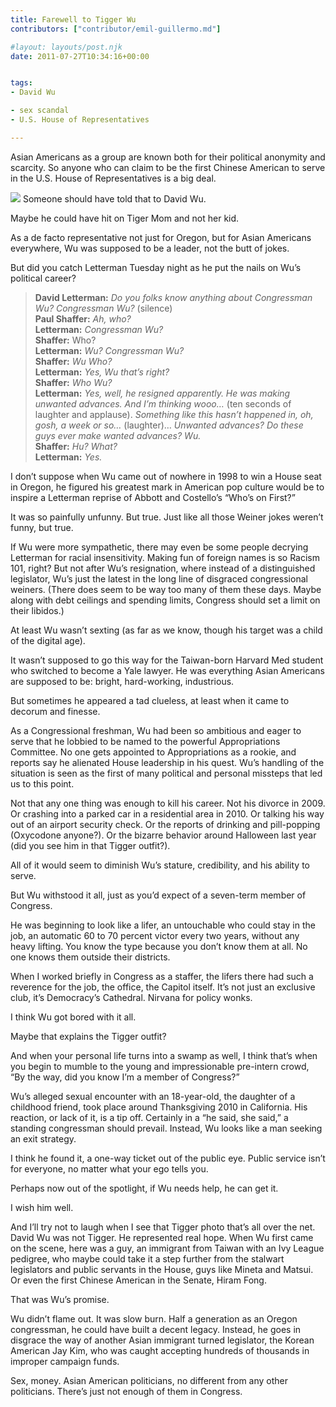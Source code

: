 ```yaml
---
title: Farewell to Tigger Wu
contributors: ["contributor/emil-guillermo.md"]

#layout: layouts/post.njk
date: 2011-07-27T10:34:16+00:00


tags:
- David Wu

- sex scandal
- U.S. House of Representatives

---
```


Asian Americans as a group are known both for their political anonymity and scarcity. So anyone who can claim to be the first Chinese American to serve in the U.S. House of Representatives is a big deal.

![](/uploads/davidwu.jpg)
Someone should have told that to David Wu.

Maybe he could have hit on Tiger Mom and not her kid.

As a de facto representative not just for Oregon, but for Asian Americans everywhere, Wu was supposed to be a leader, not the butt of jokes.

But did you catch Letterman Tuesday night as he put the nails on Wu’s political career?

> **David Letterman:** _Do you folks know anything about Congressman Wu? Congressman Wu?_ (silence)  
> **Paul Shaffer:** _Ah, who?_  
> **Letterman:** _Congressman Wu?_  
> **Shaffer:** Who?  
> **Letterman:** _Wu? Congressman Wu?_  
> **Shaffer:** _Wu Who?_  
> **Letterman:** _Yes, Wu that’s right?_  
> **Shaffer:** _Who Wu?_  
> **Letterman:** _Yes, well, he resigned apparently. He was making unwanted advances. And I’m thinking wooo…_ (ten seconds of laughter and applause). _Something like this hasn’t happened in, oh, gosh, a week or so…_ (laughter)… _Unwanted advances? Do these guys ever make wanted advances? Wu._  
> **Shaffer:** _Hu? What?_  
> **Letterman:** _Yes._

I don’t suppose when Wu came out of nowhere in 1998 to win a House seat in Oregon, he figured his greatest mark in American pop culture would be to inspire a Letterman reprise of Abbott and Costello’s “Who’s on First?”

It was so painfully unfunny. But true. Just like all those Weiner jokes weren’t funny, but true.

If Wu were more sympathetic, there may even be some people decrying Letterman for racial insensitivity. Making fun of foreign names is so Racism 101, right? But not after Wu’s resignation, where instead of a distinguished legislator, Wu’s just the latest in the long line of disgraced congressional weiners. (There does seem to be way too many of them these days. Maybe along with debt ceilings and spending limits, Congress should set a limit on their libidos.)

At least Wu wasn’t sexting (as far as we know, though his target was a child of the digital age).  

It wasn’t supposed to go this way for the Taiwan-born Harvard Med student who switched to become a Yale lawyer. He was everything Asian Americans are supposed to be: bright, hard-working, industrious.

But sometimes he appeared a tad clueless, at least when it came to decorum and finesse.

As a Congressional freshman, Wu had been so ambitious and eager to serve that he lobbied to be named to the powerful Appropriations Committee. No one gets appointed to Appropriations as a rookie, and reports say he alienated House leadership in his quest. Wu’s handling of the situation is seen as the first of many political and personal missteps that led us to this point.

Not that any one thing was enough to kill his career. Not his divorce in 2009. Or crashing into a parked car in a residential area in 2010. Or talking his way out of an airport security check. Or the reports of drinking and pill-popping (Oxycodone anyone?). Or the bizarre behavior around Halloween last year (did you see him in that Tigger outfit?).

All of it would seem to diminish Wu’s stature, credibility, and his ability to serve.

But Wu withstood it all, just as you’d expect of a seven-term member of Congress.

He was beginning to look like a lifer, an untouchable who could stay in the job, an automatic 60 to 70 percent victor every two years, without any heavy lifting. You know the type because you don’t know them at all. No one knows them outside their districts.

When I worked briefly in Congress as a staffer, the lifers there had such a reverence for the job, the office, the Capitol itself. It’s not just an exclusive club, it’s Democracy’s Cathedral. Nirvana for policy wonks.  

I think Wu got bored with it all.

Maybe that explains the Tigger outfit?

And when your personal life turns into a swamp as well, I think that’s when you begin to mumble to the young and impressionable pre-intern crowd, “By the way, did you know I’m a member of Congress?”

Wu’s alleged sexual encounter with an 18-year-old, the daughter of a childhood friend, took place around Thanksgiving 2010 in California. His reaction, or lack of it, is a tip off. Certainly in a “he said, she said,” a standing congressman should prevail. Instead, Wu looks like a man seeking an exit strategy.

I think he found it, a one-way ticket out of the public eye. Public service isn’t for everyone, no matter what your ego tells you.  

Perhaps now out of the spotlight, if Wu needs help, he can get it.

I wish him well.

And I’ll try not to laugh when I see that Tigger photo that’s all over the net. David Wu was not Tigger. He represented real hope. When Wu first came on the scene, here was a guy, an immigrant from Taiwan with an Ivy League pedigree, who maybe could take it a step further from the stalwart legislators and public servants in the House, guys like Mineta and Matsui. Or even the first Chinese American in the Senate, Hiram Fong.

That was Wu’s promise.

Wu didn’t flame out. It was slow burn. Half a generation as an Oregon congressman, he could have built a decent legacy. Instead, he goes in disgrace the way of another Asian immigrant turned legislator, the Korean American Jay Kim, who was caught accepting hundreds of thousands in improper campaign funds.

Sex, money. Asian American politicians, no different from any other politicians. There’s just not enough of them in Congress.
